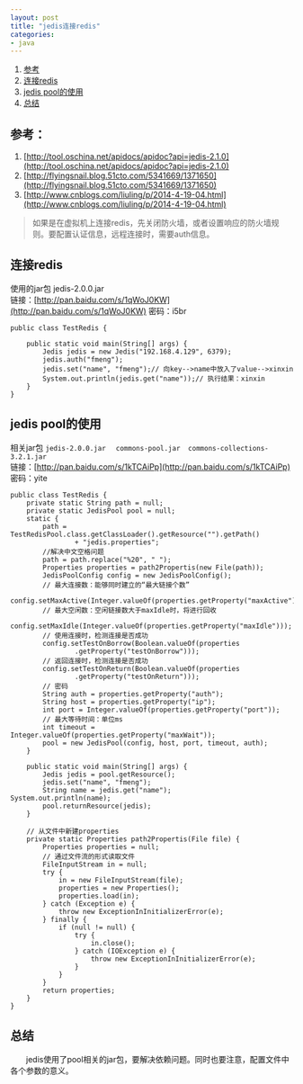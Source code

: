 ```yaml
---
layout: post
title: "jedis连接redis"
categories:
- java
---
```


1. <a href="#links">参考</a>
2. <a href="#connect-redis">连接redis</a>
3. <a href="#redis-pool">jedis pool的使用</a>
4. <a href="sumup">总结</a>
<a name="links"></a>
## 参考： ##

1. [http://tool.oschina.net/apidocs/apidoc?api=jedis-2.1.0](http://tool.oschina.net/apidocs/apidoc?api=jedis-2.1.0)
1. [http://flyingsnail.blog.51cto.com/5341669/1371650](http://flyingsnail.blog.51cto.com/5341669/1371650)
2. [http://www.cnblogs.com/liuling/p/2014-4-19-04.html](http://www.cnblogs.com/liuling/p/2014-4-19-04.html)

>如果是在虚拟机上连接redis，先关闭防火墙，或者设置响应的防火墙规则。要配置认证信息，远程连接时，需要auth信息。

<a name="connect-redis"></a>
## 连接redis ##
使用的jar包   jedis-2.0.0.jar<br/>
链接：[http://pan.baidu.com/s/1qWoJ0KW](http://pan.baidu.com/s/1qWoJ0KW) 密码：i5br

	public class TestRedis {
	
		public static void main(String[] args) {
			Jedis jedis = new Jedis("192.168.4.129", 6379);
			jedis.auth("fmeng");
			jedis.set("name", "fmeng");// 向key-->name中放入了value-->xinxin
			System.out.println(jedis.get("name"));// 执行结果：xinxin
		}
	}

<a name="jedis-pool"></a>
## jedis pool的使用 ##

相关jar包 `jedis-2.0.0.jar`&emsp; `commons-pool.jar`&emsp;`commons-collections-3.2.1.jar`<br/>
链接：[http://pan.baidu.com/s/1kTCAiPp](http://pan.baidu.com/s/1kTCAiPp) 密码：yite


	public class TestRedis {
		private static String path = null;
		private static JedisPool pool = null;
		static {
			path = TestRedisPool.class.getClassLoader().getResource("").getPath()
					+ "jedis.properties";
			//解决中文空格问题
			path = path.replace("%20", " ");
			Properties properties = path2Propertis(new File(path));
			JedisPoolConfig config = new JedisPoolConfig();
			// 最大连接数：能够同时建立的“最大链接个数”
			config.setMaxActive(Integer.valueOf(properties.getProperty("maxActive")));
			// 最大空闲数：空闲链接数大于maxIdle时，将进行回收
			config.setMaxIdle(Integer.valueOf(properties.getProperty("maxIdle")));
			// 使用连接时，检测连接是否成功
			config.setTestOnBorrow(Boolean.valueOf(properties
					.getProperty("testOnBorrow")));
			// 返回连接时，检测连接是否成功
			config.setTestOnReturn(Boolean.valueOf(properties
					.getProperty("testOnReturn")));
			// 密码
			String auth = properties.getProperty("auth");
			String host = properties.getProperty("ip");
			int port = Integer.valueOf(properties.getProperty("port"));
			// 最大等待时间：单位ms
			int timeout = Integer.valueOf(properties.getProperty("maxWait"));
			pool = new JedisPool(config, host, port, timeout, auth);
		}
	
		public static void main(String[] args) {
			Jedis jedis = pool.getResource();
			jedis.set("name", "fmeng");
			String name = jedis.get("name");
	System.out.println(name);
			pool.returnResource(jedis);
		}
	
		// 从文件中新建properties
		private static Properties path2Propertis(File file) {
			Properties properties = null;
			// 通过文件流的形式读取文件
			FileInputStream in = null;
			try {
				in = new FileInputStream(file);
				properties = new Properties();
				properties.load(in);
			} catch (Exception e) {
				throw new ExceptionInInitializerError(e);
			} finally {
				if (null != null) {
					try {
						in.close();
					} catch (IOException e) {
						throw new ExceptionInInitializerError(e);
					}
				}
			}
			return properties;
		}
	}

<a name="sumup"></a>
## 总结 ##

&emsp;&emsp;jedis使用了pool相关的jar包，要解决依赖问题。同时也要注意，配置文件中各个参数的意义。